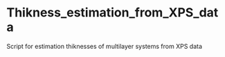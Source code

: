 # Thikness_estimation_from_XPS_data
Script for estimation thiknesses of multilayer systems from XPS data
